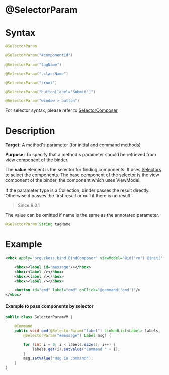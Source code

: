 # @SelectorParam

Syntax
======

``` java
@SelectorParam

@SelectorParam("#componentId")

@SelectorParam("tagName")

@SelectorParam(".className")

@SelectorParam(":root")

@SelectorParam("button[label='Submit']")

@SelectorParam("window > button")
```

For selector syntax, please refer to [SelectorComposer](http://www.zkoss.org/javadoc/latest/zk/org/zkoss/zk/ui/select/SelectorComposer.html)

Description
===========

**Target:** A method's parameter (for initial and command methods)

**Purpose:** To specify that a method's parameter should be retrieved from view component of the binder.

The **value** element is the selector for finding components. It uses [Selectors](http://www.zkoss.org/javadoc/latest/zk/org/zkoss/zk/ui/select/Selectors.html) to select the components. The base component of the selector is the view component of the binder, the component which uses ViewModel.

If the parameter type is a Collection, binder passes the result directly. Otherwise it passes the first result or null if there is no result.

> Since 9.0.1

The value can be omitted if name is the same as the annotated parameter.
```java
@SelectorParam String tagName
```

Example
=======

``` xml
<vbox apply="org.zkoss.bind.BindComposer" viewModel="@id('vm') @init('foo.SelectorParamVM')">

    <hbox><label id="message"/></hbox>
    <hbox><label /></hbox>
    <hbox><label /></hbox>
    <hbox><label /></hbox>

    <button id="cmd" label="cmd" onClick="@command('cmd')"/>
</vbox>
```

#### Example to pass components by selector
``` java
public class SelectorParamVM {

    @Command
    public void cmd(@SelectorParam("label") LinkedList<Label> labels, 
        @SelectorParam("#message") Label msg) {

        for (int i = 0; i < labels.size(); i++) {
            labels.get(i).setValue("Command " + i);
        }
        msg.setValue("msg in command");
    }
}
```
